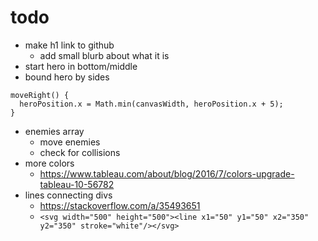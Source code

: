 # todo

- make h1 link to github
  - add small blurb about what it is
- start hero in bottom/middle
- bound hero by sides
```
moveRight() {
  heroPosition.x = Math.min(canvasWidth, heroPosition.x + 5);
}
```
- enemies array
  - move enemies
  - check for collisions
- more colors
  - https://www.tableau.com/about/blog/2016/7/colors-upgrade-tableau-10-56782
- lines connecting divs
  - https://stackoverflow.com/a/35493651
  - `<svg width="500" height="500"><line x1="50" y1="50" x2="350" y2="350" stroke="white"/></svg>`
